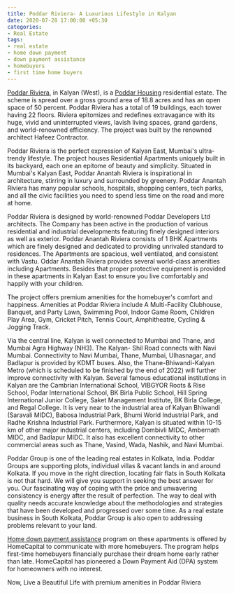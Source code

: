 ```yaml
---
title: Poddar Riviera- A Luxurious Lifestyle in Kalyan
date: 2020-07-28 17:00:00 +05:30
categories:
- Real Estate
tags:
- real estate
- home down payment
- down payment assistance
- homebuyers
- first time home buyers
---
```


[Poddar Riviera](https://homecapital.in/property/540/poddar-riviera-1-bhk), in Kalyan (West), is a [Poddar Housing](https://homecapital.in/offering/developer/poddar-housing) residential estate. The scheme is spread over a gross ground area of 18.8 acres and has an open space of 50 percent. Poddar Riviera has a total of 19 buildings, each tower having 22 floors. Riviera epitomizes and redefines extravagance with its huge, vivid and uninterrupted views, lavish living spaces, grand gardens, and world-renowned efficiency. The project was built by the renowned architect Hafeez Contractor.

Poddar Riviera is the perfect expression of Kalyan East, Mumbai's ultra-trendy lifestyle. The project houses Residential Apartments uniquely built in its backyard, each one an epitome of beauty and simplicity. Situated in Mumbai's Kalyan East, Poddar Anantah Riviera is inspirational in architecture, stirring in luxury and surrounded by greenery. Poddar Anantah Riviera has many popular schools, hospitals, shopping centers, tech parks, and all the civic facilities you need to spend less time on the road and more at home.

Poddar Riviera is designed by world-renowned Poddar Developers Ltd architects. The Company has been active in the production of various residential and industrial developments featuring finely designed interiors as well as exterior. Poddar Anantah Riviera consists of 1 BHK Apartments which are finely designed and dedicated to providing unrivaled standard to residences. The Apartments are spacious, well ventilated, and consistent with Vastu. Oddar Anantah Riviera provides several world-class amenities including Apartments. Besides that proper protective equipment is provided in these apartments in Kalyan East to ensure you live comfortably and happily with your children.

The project offers premium amenities for the homebuyer's comfort and happiness. Amenities at Poddar Riviera include A Multi-Facility Clubhouse, Banquet, and Party Lawn, Swimming Pool, Indoor Game Room, Children Play Area, Gym, Cricket Pitch, Tennis Court, Amphitheatre, Cycling & Jogging Track.

Via the central line, Kalyan is well connected to Mumbai and Thane, and Mumbai Agra Highway (NH3). The Kalyan- Shil Road connects with Navi Mumbai. Connectivity to Navi Mumbai, Thane, Mumbai, Ulhasnagar, and Badlapur is provided by KDMT buses. Also, the Thane-Bhiwandi-Kalyan Metro (which is scheduled to be finished by the end of 2022) will further improve connectivity with Kalyan. Several famous educational institutions in Kalyan are the Cambrian International School, VIBGYOR Roots & Rise School, Podar International School, BK Birla Public School, Hill Spring International Junior College, Saket Management Institute, BK Birla College, and Regal College.  It is very near to the industrial area of Kalyan Bhiwandi (Saravali MIDC), Babosa Industrial Park, Bhumi World Industrial Park, and Radhe Krishna Industrial Park. Furthermore, Kalyan is situated within 10-15 km of other major industrial centers, including Dombivli MIDC, Ambernath MIDC, and Badlapur MIDC. It also has excellent connectivity to other commercial areas such as Thane, Vasind, Wada, Nashik, and Navi Mumbai.

Poddar Group is one of the leading real estates in Kolkata, India. Poddar Groups are supporting plots, individual villas & vacant lands in and around Kolkata. If you move in the right direction, locating fair flats in South Kolkata is not that hard. We will give you support in seeking the best answer for you. Our fascinating way of coping with the price and unwavering consistency is energy after the result of perfection. The way to deal with quality needs accurate knowledge about the methodologies and strategies that have been developed and progressed over some time. As a real estate business in South Kolkata, Poddar Group is also open to addressing problems relevant to your land.

[Home down payment assistance](https://homecapital.in/offering/about-us) program on these apartments is offered by HomeCapital to communicate with more homebuyers. The program helps first-time homebuyers financially purchase their dream home early rather than late. HomeCapital has pioneered a Down Payment Aid (DPA) system for homeowners with no interest.

Now, Live a Beautiful Life with premium amenities  in Poddar Riviera
